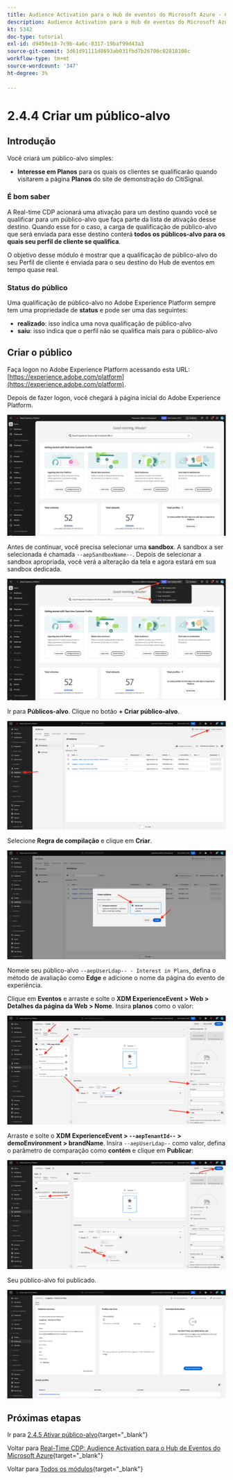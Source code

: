 ```yaml
---
title: Audience Activation para o Hub de eventos do Microsoft Azure - Criar um público-alvo
description: Audience Activation para o Hub de eventos do Microsoft Azure - Criar um público-alvo
kt: 5342
doc-type: tutorial
exl-id: d9450e18-7c9b-4a6c-8317-19baf99d43a3
source-git-commit: 3d61d91111d8693ab031fbd7b26706c02818108c
workflow-type: tm+mt
source-wordcount: '347'
ht-degree: 3%

---
```


# 2.4.4 Criar um público-alvo

## Introdução

Você criará um público-alvo simples:

- **Interesse em Planos** para os quais os clientes se qualificarão quando visitarem a página **Planos** do site de demonstração do CitiSignal.

### É bom saber

A Real-time CDP acionará uma ativação para um destino quando você se qualificar para um público-alvo que faça parte da lista de ativação desse destino. Quando esse for o caso, a carga de qualificação de público-alvo que será enviada para esse destino conterá **todos os públicos-alvo para os quais seu perfil de cliente se qualifica**.

O objetivo desse módulo é mostrar que a qualificação de público-alvo do seu Perfil de cliente é enviada para o seu destino do Hub de eventos em tempo quase real.

### Status do público

Uma qualificação de público-alvo no Adobe Experience Platform sempre tem uma propriedade de **status** e pode ser uma das seguintes:

- **realizado**: isso indica uma nova qualificação de público-alvo
- **saiu**: isso indica que o perfil não se qualifica mais para o público-alvo

## Criar o público

Faça logon no Adobe Experience Platform acessando esta URL: [https://experience.adobe.com/platform](https://experience.adobe.com/platform).

Depois de fazer logon, você chegará à página inicial do Adobe Experience Platform.

![Assimilação de dados](./../../../../modules/delivery-activation/datacollection/dc1.2/images/home.png)

Antes de continuar, você precisa selecionar uma **sandbox**. A sandbox a ser selecionada é chamada ``--aepSandboxName--``. Depois de selecionar a sandbox apropriada, você verá a alteração da tela e agora estará em sua sandbox dedicada.

![Assimilação de dados](./../../../../modules/delivery-activation/datacollection/dc1.2/images/sb1.png)

Ir para **Públicos-alvo**. Clique no botão **+ Criar público-alvo**.

![Assimilação de dados](./images/seg.png)

Selecione **Regra de compilação** e clique em **Criar**.

![Assimilação de dados](./images/seg1.png)

Nomeie seu público-alvo `--aepUserLdap-- - Interest in Plans`, defina o método de avaliação como **Edge** e adicione o nome da página do evento de experiência.

Clique em **Eventos** e arraste e solte o **XDM ExperienceEvent > Web > Detalhes da página da Web > Nome**. Insira **planos** como o valor:

![4-05-create-ee-2.png](./images/405createee2.png)

Arraste e solte o **XDM ExperienceEvent > `--aepTenantId--` > demoEnvironment > brandName**. Insira `--aepUserLdap--` como valor, defina o parâmetro de comparação como **contém** e clique em **Publicar**:

![4-05-create-ee-2-brand.png](./images/405createee2brand.png)

Seu público-alvo foi publicado.

![4-05-create-ee-2-brand.png](./images/405createee2brand1.png)

## Próximas etapas

Ir para [2.4.5 Ativar público-alvo](./ex5.md){target="_blank"}

Voltar para [Real-Time CDP: Audience Activation para o Hub de Eventos do Microsoft Azure](./segment-activation-microsoft-azure-eventhub.md){target="_blank"}

Voltar para [Todos os módulos](./../../../../overview.md){target="_blank"}
